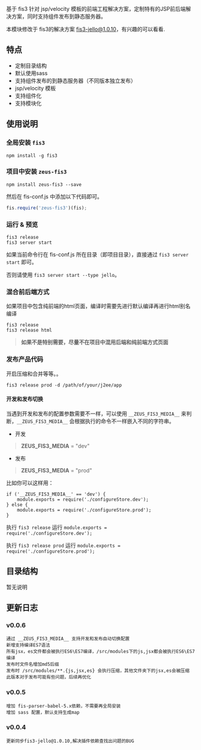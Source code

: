 基于 fis3 针对 jsp/velocity 模板的前端工程解决方案，定制特有的JSP前后端解决方案，同时支持组件发布到静态服务器。

本模块修改于 fis3的解决方案 [fis3-jello@1.0.10](https://github.com/fex-team/fis3-jello "https://github.com/fex-team/fis3-jello")，有兴趣的可以看看.

## 特点

- 定制目录结构
- 默认使用sass
- 支持组件发布的到静态服务器（不同版本独立发布）
- jsp/velocity 模板
- 支持组件化
- 支持模块化


## 使用说明

### 全局安装 `fis3`

	npm install -g fis3

### 项目中安装 `zeus-fis3`

	npm install zeus-fis3 --save


然后在 fis-conf.js 中添加以下代码即可。

```js
fis.require('zeus-fis3')(fis);
```

### 运行 & 预览

	fis3 release
	fis3 server start

如果当前命令行在 fis-conf.js 所在目录（即项目目录），直接通过 `fis3 server start` 即可。

否则请使用 `fis3 server start --type jello`。

### 混合前后端方式
如果项目中包含纯前端的html页面，编译时需要先进行默认编译再进行html别名编译

	fis3 release
	fis3 release html

> **如果不是特别需要，尽量不在项目中混用后端和纯前端方式页面**

### 发布产品代码

开启压缩和合并等等。。

	fis3 release prod -d /path/of/your/j2ee/app

#### 开发和发布切换

当遇到开发和发布的配置参数需要不一样，可以使用 `__ZEUS_FIS3_MEDIA__` 来判断，`__ZEUS_FIS3_MEDIA__` 会根据执行的命令不一样嵌入不同的字符串。

- 开发

> __ZEUS_FIS3_MEDIA__ = "dev"

- 发布

> __ZEUS_FIS3_MEDIA__ = "prod"

比如你可以这样用：

	if ('__ZEUS_FIS3_MEDIA__' == 'dev') {
	    module.exports = require('./configureStore.dev');
	} else {
	    module.exports = require('./configureStore.prod');
	}

执行 `fis3 release` 运行 `module.exports = require('./configureStore.dev');`

执行 `fis3 release prod` 运行 `module.exports = require('./configureStore.prod');`



## 目录结构
暂无说明

## 更新日志

### v0.0.6

	通过 __ZEUS_FIS3_MEDIA__ 支持开发和发布自动切换配置
	新增支持编译ES7语法
	所有jsx，es文件都会被执行ES6\ES7编译，/src/modules下的js,jsx都会被执行ES6\ES7编译
	发布时文件名增加md5后缀
	发布时 /src/modules/**.{js,jsx,es} 会执行压缩，其他文件夹下的jsx,es会被压缩
	此版本对于发布可能有些问题，后续再优化
	

### v0.0.5

	增加 fis-parser-babel-5.x依赖，不需要再全局安装
	增加 sass 配置，默认支持生成map

### v0.0.4

	更新同步fis3-jello@1.0.10,解决插件依赖查找出问题的BUG